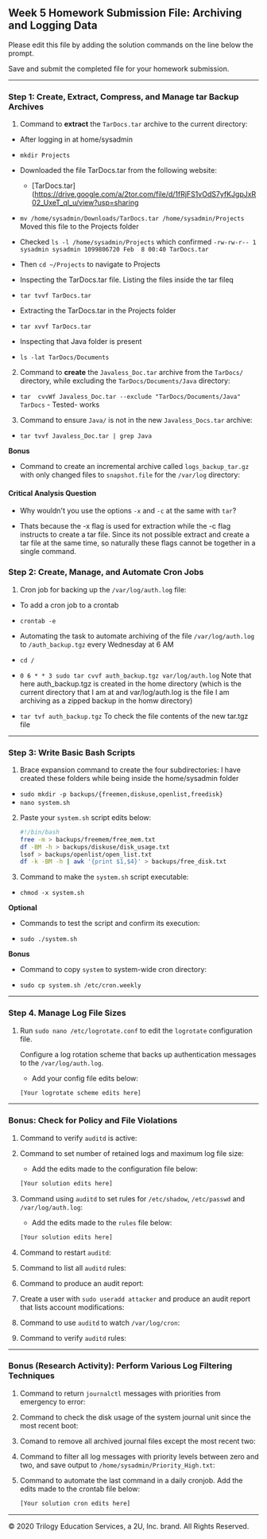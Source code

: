 ## Week 5 Homework Submission File: Archiving and Logging Data

Please edit this file by adding the solution commands on the line below the prompt.

Save and submit the completed file for your homework submission.

---

### Step 1: Create, Extract, Compress, and Manage tar Backup Archives

1. Command to **extract** the `TarDocs.tar` archive to the current directory:

- After logging in at home/sysadmin
- `mkdir Projects`

- Downloaded the file TarDocs.tar from the following website:

  - [TarDocs.tar](https://drive.google.com/a/2tor.com/file/d/1fRjFS1vOdS7yfKJgpJxR02_UxeT_qI_u/view?usp=sharing
  
- `mv /home/sysadmin/Downloads/TarDocs.tar /home/sysadmin/Projects` Moved this file to the Projects folder 

- Checked `ls -l /home/sysadmin/Projects` which confirmed `-rw-rw-r-- 1 sysadmin sysadmin 1099806720 Feb  8 00:40 TarDocs.tar`


- Then `cd ~/Projects` to navigate to Projects

- Inspecting the TarDocs.tar file. Listing the files inside the tar fileq

- `tar tvvf TarDocs.tar`

- Extracting the TarDocs.tar in the Projects folder

- `tar xvvf TarDocs.tar`

- Inspecting that Java folder is present

- `ls -lat TarDocs/Documents`


2. Command to **create** the `Javaless_Doc.tar` archive from the `TarDocs/` directory, while excluding the `TarDocs/Documents/Java` directory:

- `tar  cvvWf Javaless_Doc.tar --exclude "TarDocs/Documents/Java" TarDocs` - Tested- works

3. Command to ensure `Java/` is not in the new `Javaless_Docs.tar` archive:

- `tar tvvf Javaless_Doc.tar | grep Java`


**Bonus** 
- Command to create an incremental archive called `logs_backup_tar.gz` with only changed files to `snapshot.file` for the `/var/log` directory:

#### Critical Analysis Question

- Why wouldn't you use the options `-x` and `-c` at the same with `tar`?

- Thats because the -x flag is used for extraction while the -c flag instructs to create a tar file. Since its not possible extract and create a tar file at the same time, so naturally these flags cannot be together in a single command. 

### Step 2: Create, Manage, and Automate Cron Jobs

1. Cron job for backing up the `/var/log/auth.log` file:

- To add a cron job to a crontab
- `crontab -e`

- Automating the task to automate archiving of the file `/var/log/auth.log` to `/auth_backup.tgz` every Wednesday at 6 AM

- `cd /`
- `0 6 * * 3 sudo tar cvvf auth_backup.tgz var/log/auth.log` Note that here auth_backup.tgz is created in the home directory (which is the current directory that I am at and var/log/auth.log is the file I am archiving as a zipped backup in the homw directory)

- `tar tvf auth_backup.tgz` To check the file contents of the new tar.tgz file


---

### Step 3: Write Basic Bash Scripts

1. Brace expansion command to create the four subdirectories: I have created these folders while being inside the home/sysadmin folder

- `sudo mkdir -p backups/{freemen,diskuse,openlist,freedisk}`
- `nano system.sh`


2. Paste your `system.sh` script edits below:

    ```bash
    #!/bin/bash
    free -m > backups/freemem/free_mem.txt
    df -BM -h > backups/diskuse/disk_usage.txt
    lsof > backups/openlist/open_list.txt
    df -k -BM -h | awk '{print $1,$4}' > backups/free_disk.txt
    ```

3. Command to make the `system.sh` script executable:

- `chmod -x system.sh` 

**Optional**
- Commands to test the script and confirm its execution:

- `sudo ./system.sh`

**Bonus**
- Command to copy `system` to system-wide cron directory:

- `sudo cp system.sh /etc/cron.weekly`
---

### Step 4. Manage Log File Sizes
 
1. Run `sudo nano /etc/logrotate.conf` to edit the `logrotate` configuration file. 

    Configure a log rotation scheme that backs up authentication messages to the `/var/log/auth.log`.

    - Add your config file edits below:

    ```bash
    [Your logrotate scheme edits here]
    ```
---

### Bonus: Check for Policy and File Violations

1. Command to verify `auditd` is active:

2. Command to set number of retained logs and maximum log file size:

    - Add the edits made to the configuration file below:

    ```bash
    [Your solution edits here]
    ```

3. Command using `auditd` to set rules for `/etc/shadow`, `/etc/passwd` and `/var/log/auth.log`:


    - Add the edits made to the `rules` file below:

    ```bash
    [Your solution edits here]
    ```

4. Command to restart `auditd`:

5. Command to list all `auditd` rules:

6. Command to produce an audit report:

7. Create a user with `sudo useradd attacker` and produce an audit report that lists account modifications:

8. Command to use `auditd` to watch `/var/log/cron`:

9. Command to verify `auditd` rules:

---

### Bonus (Research Activity): Perform Various Log Filtering Techniques

1. Command to return `journalctl` messages with priorities from emergency to error:

1. Command to check the disk usage of the system journal unit since the most recent boot:

1. Comand to remove all archived journal files except the most recent two:


1. Command to filter all log messages with priority levels between zero and two, and save output to `/home/sysadmin/Priority_High.txt`:

1. Command to automate the last command in a daily cronjob. Add the edits made to the crontab file below:

    ```bash
    [Your solution cron edits here]
    ```

---
© 2020 Trilogy Education Services, a 2U, Inc. brand. All Rights Reserved.
